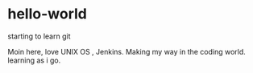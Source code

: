 # hello-world
starting to learn git

Moin here, love UNIX OS , Jenkins. 
Making my way in the coding world. learning as i go.
